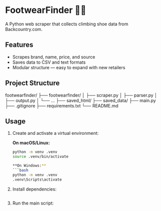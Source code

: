 # FootwearFinder 🧗‍♂️

A Python web scraper that collects climbing shoe data from Backcountry.com.

## Features

- Scrapes brand, name, price, and source
- Saves data to CSV and text formats
- Modular structure — easy to expand with new retailers

## Project Structure

footwearfinder/
├── footwearfinder/
│ ├── scraper.py
│ ├── parser.py
│ ├── output.py
│ └── ...
├── saved_html/
├── saved_data/
├── main.py
├── .gitignore
├── requirements.txt
└── README.md

## Usage

1. Create and activate a virtual environment:

   **On macOS/Linux:**
   ```bash
   python -m venv .venv
   source .venv/bin/activate

   **On Windows:**
   ```bash
   python -m venv .venv
   .venv\Scripts\activate
   
2. Install dependencies:

   ```pip install -r requirements.txt

3. Run the main script:

   ```python main.py

